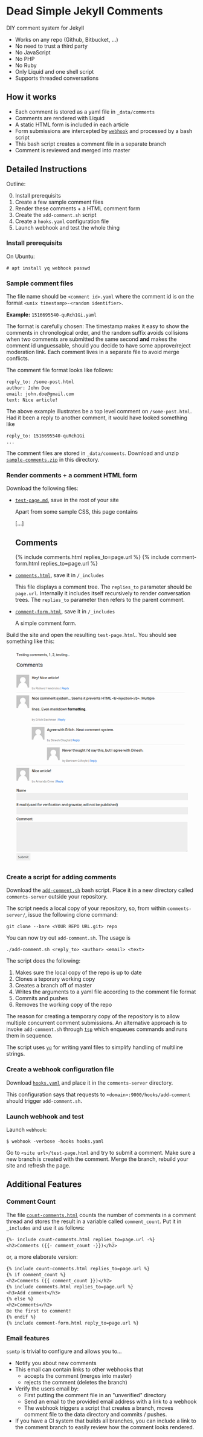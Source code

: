 Dead Simple Jekyll Comments
===========================
DIY comment system for Jekyll

- Works on any repo (Github, Bitbucket, ...)
- No need to trust a third party
- No JavaScript
- No PHP
- No Ruby
- Only Liquid and one shell script
- Supports threaded conversations

How it works
------------
- Each comment is stored as a yaml file in `_data/comments`
- Comments are rendered with Liquid
- A static HTML form is included in each article
- Form submissions are intercepted by [`webhook`]() and processed by a bash script
- This bash script creates a comment file in a separate branch
- Comment is reviewed and merged into master

Detailed Instructions
---------------------
Outline:

0. Install prerequisits
1. Create a few sample comment files
2. Render these comments + a HTML comment form
3. Create the `add-comment.sh` script
4. Create a `hooks.yaml` configuration file
5. Launch webhook and test the whole thing

### Install prerequisits
On Ubuntu:

    # apt install yq webhook passwd

### Sample comment files
The file name should be `<comment id>.yaml` where the comment id is on the format `<unix timestamp>-<random identifier>`.

**Example:** `1516695540-quRch1Gi.yaml`

The format is carefully chosen: The timestamp makes it easy to show the comments in chronological order, and the random suffix avoids collisions when two comments are submitted the same second **and** makes the comment id unguessable, should you decide to have some approve/reject moderation link. Each comment lives in a separate file to avoid merge conflicts.

The comment file format looks like follows:

    reply_to: /some-post.html
    author: John Doe
    email: john.doe@gmail.com
    text: Nice article!

The above example illustrates be a top level comment on `/some-post.html`. Had it been a reply to another comment, it would have looked something like

    reply_to: 1516695540-quRch1Gi
    ...

The comment files are stored in `_data/comments`. Download and unzip [`sample-comments.zip`](sample-comments.zip) in this directory.

### Render comments + a comment HTML form
Download the following files:

- [`test-page.md`](test-page.md), save in the root of your site

  Apart from some sample CSS, this page contains
  
    [...]
    
    Comments
    --------
    {% include comments.html replies_to=page.url %}
    {% include comment-form.html replies_to=page.url %}

- [`comments.html`](comments.html), save it in `/_includes`

  This file displays a comment tree. The `replies_to` parameter should be `page.url`. Internally it includes itself recursively to render conversation trees. The `replies_to` parameter then refers to the parent comment.

- [`comment-form.html`](comment-form.html), save it in `/_includes`

  A simple comment form.

Build the site and open the resulting `test-page.html`. You should see something like this:

![Sample comments screenshot](screenshot.png)

### Create a script for adding comments
Download the [`add-comment.sh`](add-comment.sh) bash script. Place it in a new directory called `comments-server` outside your repository.

The script needs a local copy of your repository, so, from within `comments-server/`, issue the following clone command:

    git clone --bare <YOUR REPO URL.git> repo

You can now try out `add-comment.sh`. The usage is

    ./add-comment.sh <reply_to> <author> <email> <text>

The script does the following:

1. Makes sure the local copy of the repo is up to date
2. Clones a teporary working copy
2. Creates a branch off of master
3. Writes the arguments to a yaml file according to the comment file format
4. Commits and pushes
5. Removes the working copy of the repo

The reason for creating a temporary copy of the repository is to allow multiple concurrent comment submissions. An alternative approach is to invoke `add-comment.sh` through [`tsp`](http://vicerveza.homeunix.net/~viric/soft/ts/) which enqueues commands and runs them in sequence.

The script uses [`yq`](https://github.com/mikefarah/yq) for writing yaml files to simplify handling of multiline strings.

### Create a webhook configuration file
Download [`hooks.yaml`](hooks.yaml) and place it in the `comments-server` directory.

This configuration says that requests to `<domain>:9000/hooks/add-comment` should trigger `add-comment.sh`.

### Launch webhook and test
Launch `webhook`:

    $ webhook -verbose -hooks hooks.yaml

Go to `<site url>/test-page.html` and try to submit a comment. Make sure a new branch is created with the comment. Merge the branch, rebuild your site and refresh the page.

Additional Features
-------------------

### Comment Count
The file [`count-comments.html`](count-comments.html) counts the number of comments in a comment thread and stores the result in a variable called `comment_count`. Put it in `_includes` and use it as follows:

    {%- include count-comments.html replies_to=page.url -%}
    <h2>Comments ({{- comment_count -}})</h2>

or, a more elaborate version:

    {% include count-comments.html replies_to=page.url %}
    {% if comment_count %}
    <h2>Comments ({{ comment_count }})</h2>
    {% include comments.html replies_to=page.url %}
    <h3>Add comment</h3>
    {% else %}
    <h2>Comments</h2>
    Be the first to comment!
    {% endif %}
    {% include comment-form.html reply_to=page.url %}

### Email features
`ssmtp` is trivial to configure and allows you to...
- Notify you about new comments
- This email can contain links to other webhooks that
  - accepts the comment (merges into master)
  - rejects the comment (deletes the branch)
- Verify the users email by:
  - First putting the comment file in an "unverified" directory
  - Send an email to the provided email address with a link to a webhook
  - The webhook triggers a script that creates a branch, moves comment file to the data directory and commits / pushes.
- If you have a CI system that builds all branches, you can include a link to the comment branch to easily review how the comment looks rendered.
